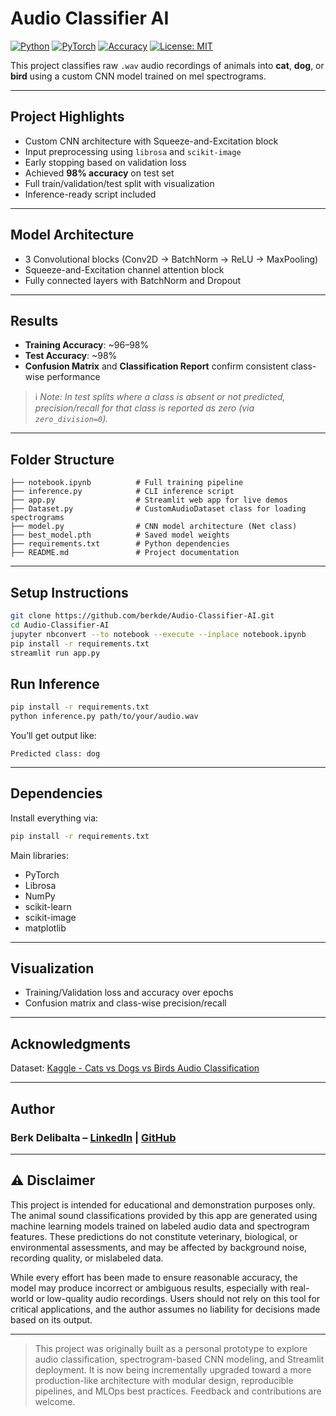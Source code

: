 # Audio Classifier AI

[![Python](https://img.shields.io/badge/python-3.12.4-blue.svg)](https://www.python.org/)
[![PyTorch](https://img.shields.io/badge/PyTorch-2.6.0-red)](https://pytorch.org/)
[![Accuracy](https://img.shields.io/badge/Test%20Accuracy-98%25-brightgreen)]()
[![License: MIT](https://img.shields.io/badge/License-MIT-yellow.svg)](https://opensource.org/licenses/MIT)


This project classifies raw `.wav` audio recordings of animals into **cat**, **dog**, or **bird** using a custom CNN model trained on mel spectrograms.


---

##  Project Highlights

-  Custom CNN architecture with Squeeze-and-Excitation block
-  Input preprocessing using `librosa` and `scikit-image`
-  Early stopping based on validation loss
-  Achieved **98% accuracy** on test set
-  Full train/validation/test split with visualization
-  Inference-ready script included

---

##  Model Architecture

- 3 Convolutional blocks (Conv2D → BatchNorm → ReLU → MaxPooling)
- Squeeze-and-Excitation channel attention block
- Fully connected layers with BatchNorm and Dropout

---

##  Results

- **Training Accuracy**: ~96–98%
- **Test Accuracy**: ~98%
- **Confusion Matrix** and **Classification Report** confirm consistent class-wise performance

> ℹ️ *Note: In test splits where a class is absent or not predicted, precision/recall for that class is reported as zero (via `zero_division=0`).*

---

## Folder Structure

```
├── notebook.ipynb          # Full training pipeline
├── inference.py            # CLI inference script
├── app.py                  # Streamlit web app for live demos
├── Dataset.py              # CustomAudioDataset class for loading spectrograms
├── model.py                # CNN model architecture (Net class)
├── best_model.pth          # Saved model weights
├── requirements.txt        # Python dependencies
├── README.md               # Project documentation
```


---


## Setup Instructions

```bash
git clone https://github.com/berkde/Audio-Classifier-AI.git
cd Audio-Classifier-AI
jupyter nbconvert --to notebook --execute --inplace notebook.ipynb
pip install -r requirements.txt
streamlit run app.py
```


##  Run Inference

```bash
pip install -r requirements.txt
python inference.py path/to/your/audio.wav
```

You’ll get output like:
```
Predicted class: dog
```

---

##  Dependencies

Install everything via:
```bash
pip install -r requirements.txt
```

Main libraries:
- PyTorch
- Librosa
- NumPy
- scikit-learn
- scikit-image
- matplotlib

---

##  Visualization

- Training/Validation loss and accuracy over epochs
- Confusion matrix and class-wise precision/recall

---

##  Acknowledgments

Dataset: [Kaggle - Cats vs Dogs vs Birds Audio Classification](https://www.kaggle.com/datasets/warcoder/cats-vs-dogs-vs-birds-audio-classification)

---

## Author

### Berk Delibalta – [LinkedIn](https://www.linkedin.com/in/berkdelibalta/) | [GitHub](https://github.com/berkde)

---

## ⚠️ Disclaimer

This project is intended for educational and demonstration purposes only. The animal sound classifications provided by this app are generated using machine learning models trained on labeled audio data and spectrogram features. These predictions do not constitute veterinary, biological, or environmental assessments, and may be affected by background noise, recording quality, or mislabeled data.

While every effort has been made to ensure reasonable accuracy, the model may produce incorrect or ambiguous results, especially with real-world or low-quality audio recordings. Users should not rely on this tool for critical applications, and the author assumes no liability for decisions made based on its output.

---

> This project was originally built as a personal prototype to explore audio classification, spectrogram-based CNN modeling, and Streamlit deployment. It is now being incrementally upgraded toward a more production-like architecture with modular design, reproducible pipelines, and MLOps best practices. Feedback and contributions are welcome.
